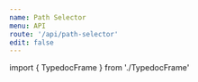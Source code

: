 ```yaml
---
name: Path Selector
menu: API
route: '/api/path-selector'
edit: false
---
```


import { TypedocFrame } from './TypedocFrame'

<TypedocFrame
  title="Path Selector"
  route="modules/_createpathselector_"
/>
